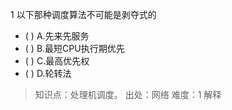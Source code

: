 1
以下那种调度算法不可能是剥夺式的
- ( ) A.先来先服务 
- ( ) B.最短CPU执行期优先 
- ( ) C.最高优先权 
- ( ) D.轮转法

> 知识点：处理机调度。
> 出处：网络
> 难度：1
> 解释

